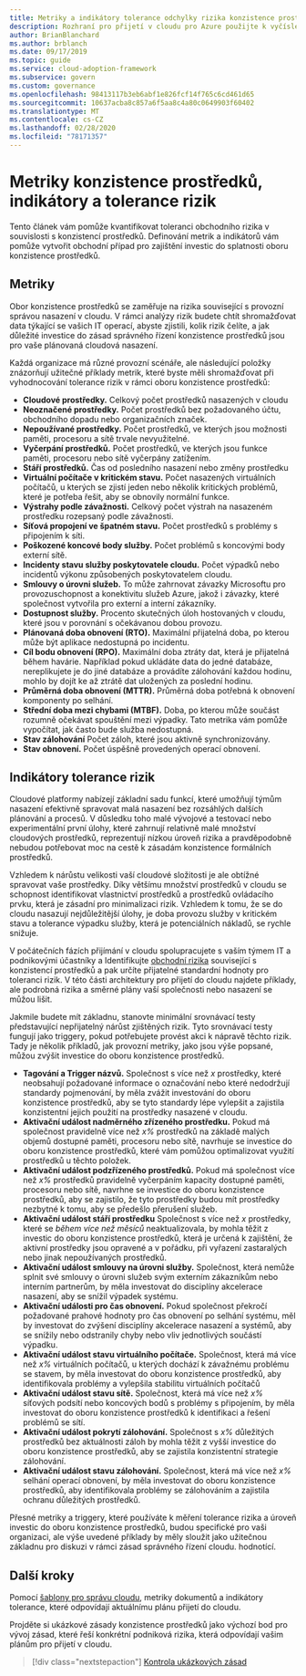 ```yaml
---
title: Metriky a indikátory tolerance odchylky rizika konzistence prostředků
description: Rozhraní pro přijetí v cloudu pro Azure použijte k vyčíslení tolerance obchodního rizika souvisejícího s konzistencí prostředků.
author: BrianBlanchard
ms.author: brblanch
ms.date: 09/17/2019
ms.topic: guide
ms.service: cloud-adoption-framework
ms.subservice: govern
ms.custom: governance
ms.openlocfilehash: 98413117b3eb6abf1e826fcf14f765c6cd461d65
ms.sourcegitcommit: 10637acba8c857a6f5aa8c4a80c0649903f60402
ms.translationtype: MT
ms.contentlocale: cs-CZ
ms.lasthandoff: 02/28/2020
ms.locfileid: "78171357"
---
```

# <a name="resource-consistency-metrics-indicators-and-risk-tolerance"></a>Metriky konzistence prostředků, indikátory a tolerance rizik

Tento článek vám pomůže kvantifikovat toleranci obchodního rizika v souvislosti s konzistencí prostředků. Definování metrik a indikátorů vám pomůže vytvořit obchodní případ pro zajištění investic do splatnosti oboru konzistence prostředků.

## <a name="metrics"></a>Metriky

Obor konzistence prostředků se zaměřuje na rizika související s provozní správou nasazení v cloudu. V rámci analýzy rizik budete chtít shromažďovat data týkající se vašich IT operací, abyste zjistili, kolik rizik čelíte, a jak důležité investice do zásad správného řízení konzistence prostředků jsou pro vaše plánovaná cloudová nasazení.

Každá organizace má různé provozní scénáře, ale následující položky znázorňují užitečné příklady metrik, které byste měli shromažďovat při vyhodnocování tolerance rizik v rámci oboru konzistence prostředků:

- **Cloudové prostředky.** Celkový počet prostředků nasazených v cloudu
- **Neoznačené prostředky.** Počet prostředků bez požadovaného účtu, obchodního dopadu nebo organizačních značek.
- **Nepoužívané prostředky.** Počet prostředků, ve kterých jsou možnosti paměti, procesoru a sítě trvale nevyužitelné.
- **Vyčerpání prostředků.** Počet prostředků, ve kterých jsou funkce paměti, procesoru nebo sítě vyčerpány zatížením.
- **Stáří prostředků.** Čas od posledního nasazení nebo změny prostředku
- **Virtuální počítače v kritickém stavu.** Počet nasazených virtuálních počítačů, u kterých se zjistí jeden nebo několik kritických problémů, které je potřeba řešit, aby se obnovily normální funkce.
- **Výstrahy podle závažnosti.** Celkový počet výstrah na nasazeném prostředku rozepsaný podle závažnosti.
- **Síťová propojení ve špatném stavu.** Počet prostředků s problémy s připojením k síti.
- **Poškozené koncové body služby.** Počet problémů s koncovými body externí sítě.
- **Incidenty stavu služby poskytovatele cloudu.** Počet výpadků nebo incidentů výkonu způsobených poskytovatelem cloudu.
- **Smlouvy o úrovni služeb.** To může zahrnovat závazky Microsoftu pro provozuschopnost a konektivitu služeb Azure, jakož i závazky, které společnost vytvořila pro externí a interní zákazníky.
- **Dostupnost služby.** Procento skutečných úloh hostovaných v cloudu, které jsou v porovnání s očekávanou dobou provozu.
- **Plánovaná doba obnovení (RTO).** Maximální přijatelná doba, po kterou může být aplikace nedostupná po incidentu.
- **Cíl bodu obnovení (RPO).** Maximální doba ztráty dat, která je přijatelná během havárie. Například pokud ukládáte data do jedné databáze, nereplikujete je do jiné databáze a provádíte zálohování každou hodinu, mohlo by dojít ke až ztrátě dat uložených za poslední hodinu.
- **Průměrná doba obnovení (MTTR).** Průměrná doba potřebná k obnovení komponenty po selhání.
- **Střední doba mezi chybami (MTBF).** Doba, po kterou může součást rozumně očekávat spouštění mezi výpadky. Tato metrika vám pomůže vypočítat, jak často bude služba nedostupná.
- **Stav zálohování** Počet záloh, které jsou aktivně synchronizovány.
- **Stav obnovení.** Počet úspěšně provedených operací obnovení.

## <a name="risk-tolerance-indicators"></a>Indikátory tolerance rizik

Cloudové platformy nabízejí základní sadu funkcí, které umožňují týmům nasazení efektivně spravovat malá nasazení bez rozsáhlých dalších plánování a procesů. V důsledku toho malé vývojové a testovací nebo experimentální první úlohy, které zahrnují relativně malé množství cloudových prostředků, reprezentují nízkou úroveň rizika a pravděpodobně nebudou potřebovat moc na cestě k zásadám konzistence formálních prostředků.

Vzhledem k nárůstu velikosti vaší cloudové složitosti je ale obtížné spravovat vaše prostředky. Díky většímu množství prostředků v cloudu se schopnost identifikovat vlastnictví prostředků a prostředků ovládacího prvku, která je zásadní pro minimalizaci rizik. Vzhledem k tomu, že se do cloudu nasazují nejdůležitější úlohy, je doba provozu služby v kritickém stavu a tolerance výpadku služby, která je potenciálních nákladů, se rychle snižuje.

V počátečních fázích přijímání v cloudu spolupracujete s vaším týmem IT a podnikovými účastníky a Identifikujte [obchodní rizika](./business-risks.md) související s konzistencí prostředků a pak určíte přijatelné standardní hodnoty pro toleranci rizik. V této části architektury pro přijetí do cloudu najdete příklady, ale podrobná rizika a směrné plány vaší společnosti nebo nasazení se můžou lišit.

Jakmile budete mít základnu, stanovte minimální srovnávací testy představující nepřijatelný nárůst zjištěných rizik. Tyto srovnávací testy fungují jako triggery, pokud potřebujete provést akci k nápravě těchto rizik. Tady je několik příkladů, jak provozní metriky, jako jsou výše popsané, můžou zvýšit investice do oboru konzistence prostředků.

- **Tagování a Trigger názvů.** Společnost s více než _x_ prostředky, které neobsahují požadované informace o označování nebo které nedodržují standardy pojmenování, by měla zvážit investování do oboru konzistence prostředků, aby se tyto standardy lépe vylepšit a zajistila konzistentní jejich použití na prostředky nasazené v cloudu.
- **Aktivační událost nadměrného zřízeného prostředku.** Pokud má společnost pravidelně více než _x%_ prostředků na základě malých objemů dostupné paměti, procesoru nebo sítě, navrhuje se investice do oboru konzistence prostředků, které vám pomůžou optimalizovat využití prostředků u těchto položek.
- **Aktivační událost podzřízeného prostředků.** Pokud má společnost více než _x%_ prostředků pravidelně vyčerpáním kapacity dostupné paměti, procesoru nebo sítě, navrhne se investice do oboru konzistence prostředků, aby se zajistilo, že tyto prostředky budou mít prostředky nezbytné k tomu, aby se předešlo přerušení služeb.
- **Aktivační událost stáří prostředku** Společnost s více než _x_ prostředky, které se _během více než měsíců_ neaktualizovala, by mohla těžit z investic do oboru konzistence prostředků, která je určená k zajištění, že aktivní prostředky jsou opravené a v pořádku, při vyřazení zastaralých nebo jinak nepoužívaných prostředků.
- **Aktivační událost smlouvy na úrovni služby.** Společnost, která nemůže splnit své smlouvy o úrovni služeb svým externím zákazníkům nebo interním partnerům, by měla investovat do disciplíny akcelerace nasazení, aby se snížil výpadek systému.
- **Aktivační události pro čas obnovení.** Pokud společnost překročí požadované prahové hodnoty pro čas obnovení po selhání systému, měl by investovat do zvýšení disciplíny akcelerace nasazení a systémů, aby se snížily nebo odstranily chyby nebo vliv jednotlivých součástí výpadku.
- **Aktivační událost stavu virtuálního počítače.** Společnost, která má více než _x%_ virtuálních počítačů, u kterých dochází k závažnému problému se stavem, by měla investovat do oboru konzistence prostředků, aby identifikovala problémy a vylepšila stabilitu virtuálních počítačů
- **Aktivační událost stavu sítě.** Společnost, která má více než _x%_ síťových podsítí nebo koncových bodů s problémy s připojením, by měla investovat do oboru konzistence prostředků k identifikaci a řešení problémů se sítí.
- **Aktivační událost pokrytí zálohování.** Společnost s _x%_ důležitých prostředků bez aktuálnosti záloh by mohla těžit z vyšší investice do oboru konzistence prostředků, aby se zajistila konzistentní strategie zálohování.
- **Aktivační událost stavu zálohování.** Společnost, která má více než _x%_ selhání operací obnovení, by měla investovat do oboru konzistence prostředků, aby identifikovala problémy se zálohováním a zajistila ochranu důležitých prostředků.

Přesné metriky a triggery, které používáte k měření tolerance rizika a úroveň investic do oboru konzistence prostředků, budou specifické pro vaši organizaci, ale výše uvedené příklady by měly sloužit jako užitečnou základnu pro diskuzi v rámci zásad správného řízení cloudu. hodnotící.

## <a name="next-steps"></a>Další kroky

Pomocí [šablony pro správu cloudu](./template.md), metriky dokumentů a indikátory tolerance, které odpovídají aktuálnímu plánu přijetí do cloudu.

Projděte si ukázkové zásady konzistence prostředků jako výchozí bod pro vývoj zásad, které řeší konkrétní podniková rizika, která odpovídají vašim plánům pro přijetí v cloudu.

> [!div class="nextstepaction"]
> [Kontrola ukázkových zásad](./policy-statements.md)
